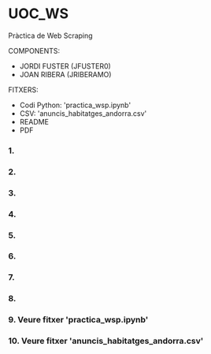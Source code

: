 # UOC_WS
Pràctica de Web Scraping


COMPONENTS: 
- JORDI FUSTER (JFUSTER0)
- JOAN RIBERA (JRIBERAMO)

FITXERS:
- Codi Python: 'practica_wsp.ipynb'
- CSV: 'anuncis_habitatges_andorra.csv'
- README
- PDF

### 1.
### 2.
### 3.
### 4.
### 5.
### 6.
### 7.
### 8.
### 9. Veure fitxer 'practica_wsp.ipynb'
### 10. Veure fitxer 'anuncis_habitatges_andorra.csv'

